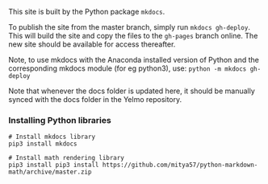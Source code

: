 This site is built by the Python package `mkdocs`.

To publish the site from the master branch, simply
run `mkdocs gh-deploy`. This will build the site and
copy the files to the `gh-pages` branch online. The
new site should be available for access thereafter. 

Note, to use mkdocs with the Anaconda installed version of Python
and the corresponding mkdocs module (for eg python3), use:
`python -m mkdocs gh-deploy`

Note that whenever the docs folder is updated here, it should be 
manually synced with the docs folder in the Yelmo 
repository.


### Installing Python libraries

```
# Install mkdocs library
pip3 install mkdocs

# Install math rendering library
pip3 install pip3 install https://github.com/mitya57/python-markdown-math/archive/master.zip
```

